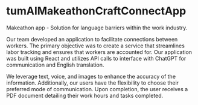 # tumAIMakeathonCraftConnectApp
Makeathon app - Solution for language barriers within the work industry.


Our team developed an application to facilitate connections between workers. The primary objective was to create a service that streamlines labor tracking and ensures that workers are accounted for. Our application was built using React and utilizes API calls to interface with ChatGPT for communication and English translation.

We leverage text, voice, and images to enhance the accuracy of the information. Additionally, our users have the flexibility to choose their preferred mode of communication. Upon completion, the user receives a PDF document detailing their work hours and tasks completed.



